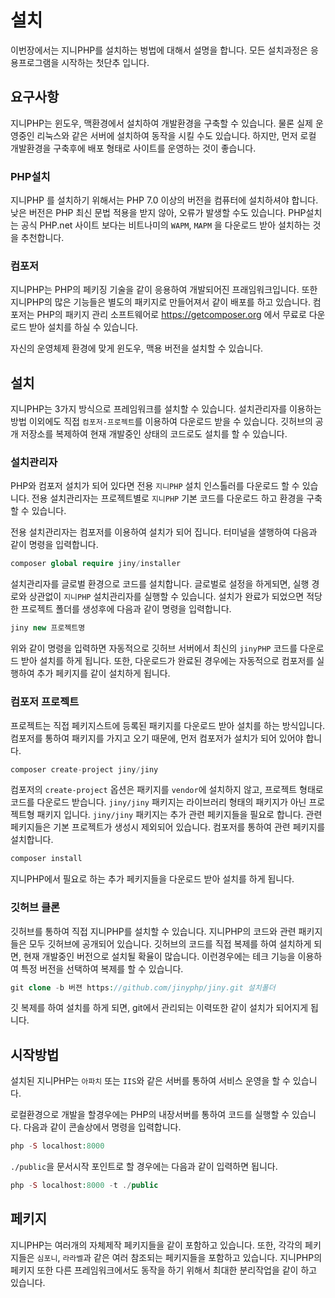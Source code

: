# 설치
이번장에서는 지니PHP를 설치하는 벙법에 대해서 설명을 합니다. 모든 설치과정은 응용프로그램을 시작하는 첫단추 입니다.

## 요구사항
지니PHP는 윈도우, 맥환경에서 설치하여 개발환경을 구축할 수 있습니다. 물론 실제 운영중인 리눅스와 같은 서버에 설치하여 동작을 시킬 수도 있습니다. 하지만, 먼저 로컬 개발환경을 구축후에 배포 형태로 사이트를 운영하는 것이 좋습니다.

### PHP설치
지니PHP 를 설치하기 위해서는 PHP 7.0 이상의 버전을 컴퓨터에 설치하셔야 합니다. 낮은 버전은 PHP 최신 문법 적용을 받지 않아, 오류가 발생할 수도 있습니다. 
PHP설치는 공식 PHP.net 사이트 보다는 비트나미의 `WAPM`, `MAPM` 을 다운로드 받아 설치하는 것을 추천합니다.

### 컴포저
지니PHP는 PHP의 페키징 기술을 같이 응용하여 개발되어진 프래임워크입니다. 또한 지니PHP의 많은 기능들은 별도의 패키지로 만들어져서 같이 배포를 하고 있습니다.
컴포저는 PHP의 패키지 관리 소프트웨어로 https://getcomposer.org 에서 무료로 다운로드 받아 설치를 하실 수 있습니다. 

자신의 운영체제 환경에 맞게 윈도우, 맥용 버전을 설치할 수 있습니다.

## 설치
지니PHP는 3가지 방식으로 프레임워크를 설치할 수 있습니다. 설치관리자를 이용하는 방법 이외에도 직접 `컴포저-프로젝트`를 이용하여 다운로드 받을 수 있습니다. 깃허브의 공개 저장소를 복제하여 현재 개발중인 상태의 코드로도 설치를 할 수 있습니다.

### 설치관리자
PHP와 컴포저 설치가 되어 있다면 전용 `지니PHP` 설치 인스톨러를 다운로드 할 수 있습니다. 전용 설치관리자는 프로젝트별로 `지니PHP` 기본 코드를 다운로드 하고 환경을 구축할 수 있습니다. 

전용 설치관리자는 컴포저를 이용하여 설치가 되어 집니다. 터미널을 샐행하여 다음과 같이 명령을 입력합니다.
```php
composer global require jiny/installer
```

설치관리자를 글로벌 환경으로 코드를 설치합니다. 글로벌로 설정을 하게되면, 실행 경로와 상관없이 `지니PHP` 설치관리자를 실행할 수 있습니다. 
설치가 완료가 되었으면 적당한 프로젝트 폴더를 생성후에 다음과 같이 명령을 입력합니다.

```php
jiny new 프로젝트명
```

위와 같이 명령을 입력하면 자동적으로 깃허브 서버에서 최신의 `jinyPHP` 코드를 다운로드 받아 설치를 하게 됩니다. 
또한, 다운로드가 완료된 경우에는 자동적으로 컴포저를 실행하여 추가 페키지를 같이 설치하게 됩니다.

### 컴포저 프로젝트
프로젝트는 직접 페키지스트에 등록된 패키지를 다운로드 받아 설치를 하는 방식입니다. 컴포저를 통하여 패키지를 가지고 오기 때문에, 먼저 컴포저가 설치가 되어 있어야 합니다.

```php
composer create-project jiny/jiny
```

컴포저의 `create-project` 옵션은 패키지를 `vendor`에 설치하지 않고, 프로젝트 형태로 코드를 다운로드 받습니다. `jiny/jiny` 패키지는 라이브러리 형태의 패키지가 아닌 프로젝트형 패키지 입니다.
`jiny/jiny` 패키지는 추가 관련 페키지들을 필요로 합니다. 관련 페키지들은 기본 프로젝트가 생성시 제외되어 있습니다. 컴포저를 통하여 관련 페키지를 설치합니다.

```php
composer install
```

지니PHP에서 필요로 하는 추가 페키지들을 다운로드 받아 설치를 하게 됩니다.

### 깃허브 클론
깃허브를 통하여 직접 지니PHP를 설치할 수 있습니다. 지니PHP의 코드와 관련 패키지들은 모두 깃허브에 공개되어 있습니다.
깃허브의 코드를 직접 복제를 하여 설치하게 되면, 현재 개발중인 버전으로 설치될 확율이 많습니다. 이런경우에는 테크 기능을 이용하여 특정 버전을 선택하여 복제를 할 수 있습니다.

```php
git clone -b 버젼 https://github.com/jinyphp/jiny.git 설치폴더
```

깃 복제를 하여 설치를 하게 되면, git에서 관리되는 이력또한 같이 설치가 되어지게 됩니다.


## 시작방법
설치된 지니PHP는 `아파치` 또는 `IIS`와 같은 서버를 통하여 서비스 운영을 할 수 있습니다. 

로컬환경으로 개발을 할경우에는 PHP의 내장서버를 통하여 코드를 실행할 수 있습니다.
다음과 같이 콘솔상에서 명령을 입력합니다.

```php
php -S localhost:8000
```

`./public`을 문서시작 포인트로 할 경우에는 다음과 같이 입력하면 됩니다.

```php
php -S localhost:8000 -t ./public
```

## 페키지
지니PHP는 여러개의 자체제작 페키지들을 같이 포함하고 있습니다. 또한, 각각의 페키지들은 `심포니`, `라라벨`과 같은 여러 참조되는 페키지들을 포함하고 있습니다. 
지니PHP의 페키지 또한 다른 프레임워크에서도 동작을 하기 위해서 최대한 분리작업을 같이 하고 있습니다.